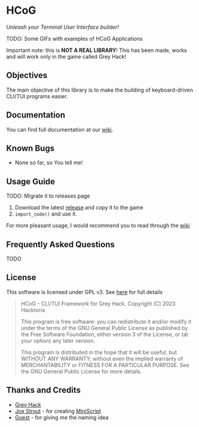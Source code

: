 # HCoG

_Unleash your Terminal User Interface builder!_

TODO: Some GIFs with examples of HCoG Applications

Important note: this is __NOT A REAL LIBRARY__! This has been made, works and will work only in the game called Grey Hack!


## Objectives

The main objective of this library is to make the building of keyboard-driven CLI/TUI programs easier.


## Documentation

You can find full documentation at our [wiki](https://github.com/h4cktoria/HCoG/wiki).


## Known Bugs

- None so far, so You tell me!


## Usage Guide

TODO: Migrate it to releases page

1. Download the latest [release](https://github.com/h4cktoria/HCoG/releases/tag/HCoG) and copy it to the game
2. ```import_code()``` and use it.

For more pleasant usage, I would recommend you to read through the [wiki](https://github.com/h4cktoria/HCoG/wiki)

## Frequently Asked Questions

TODO


## License

This software is licensed under GPL v3. See [here](https://github.com/h4cktoria/HCoG/blob/main/LICENSE) for full details

> HCoG - CLI/TUI Framework for Grey Hack.
> Copyright (C) 2023  Hacktoria
>
> This program is free software: you can redistribute it and/or modify
> it under the terms of the GNU General Public License as published by
> the Free Software Foundation, either version 3 of the License, or
> (at your option) any later version.
>
> This program is distributed in the hope that it will be useful,
> but WITHOUT ANY WARRANTY; without even the implied warranty of
> MERCHANTABILITY or FITNESS FOR A PARTICULAR PURPOSE.  See the
> GNU General Public License for more details.


## Thanks and Credits

- [Grey Hack](https://store.steampowered.com/app/605230/Grey_Hack/)
- [Joe Strout](https://github.com/JoeStrout) - for creating [MiniScript](https://github.com/JoeStrout/miniscript)
- [Guest](https://mstdn.social/@fmmaks) - for giving me the naming idea
